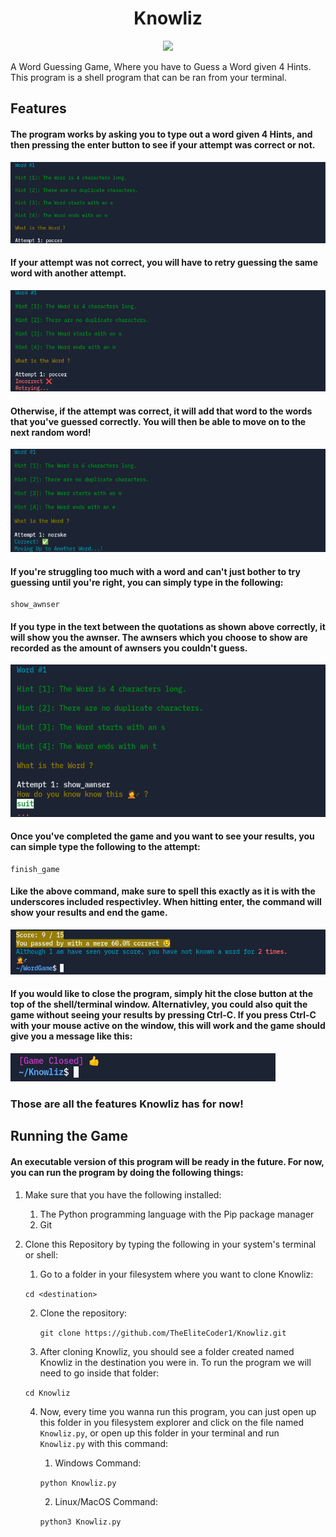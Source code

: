<h1 align="center">Knowliz</h1>

<p align="center"><img src="KnowlizLogo.ico"></p>

A Word Guessing Game, 
Where you have to Guess a Word given 4 Hints. 
This program is a shell program that can be ran
from your terminal.

## Features

<h4>The program works by
asking you to type out a word
given 4 Hints, and then pressing the enter button to see
if your attempt was correct or not.</h3>

<img src="demo1.png">

<h4>If your attempt 
was not correct, you will have to retry
guessing the same word with another attempt.</h4>

<img src="demo2.png">

<h4>Otherwise, if the attempt
was correct, it will add that word to the words that you've guessed correctly.
You will then be able to move on to the next random word!</h4>

<img src="demo3.png">

<h4>If you're struggling too much with a word
and can't just bother to try guessing until you're right, you can simply
type in the following:</h4>

```
show_awnser
```
<h4>If you type in the text
between the quotations as shown above correctly, it will show you the awnser.
The awnsers which you choose to show are recorded as the amount of awnsers you couldn't guess.</h4>

<img src="demo4.png">

<h4>Once you've completed the game and you want to see your results, you can simple type the following to the attempt:</h4>

```
finish_game
```

<h4>Like the above command, make sure to spell this exactly as it is with the underscores included respectivley.
When hitting enter, the command will show your results and end the game.</h4>

<img src="demo5.png">

<h4>
	If you would like to close the program, simply hit the 
	close button at the top of the shell/terminal window.
	Alternativley, you could also quit the game without seeing 
	your results by pressing Ctrl-C. If you press Ctrl-C
	with your mouse active on the window, this will work and the
	game should give you a message like this:
</h4>

<img src="demo6.png">

<h3>Those are all the features Knowliz has for now!</h3>

## Running the Game

<h4>An executable version of this program will be ready in the future.
For now, you can run the program by doing the following things:</h4>

1. Make sure that you have the following installed:
   1. The Python programming language
with the Pip package manager
	2. Git

3. Clone this Repository by typing the following in
   your system's terminal or shell:
	1. Go to a folder in your filesystem where you want
      to clone Knowliz:

      `cd <destination>`
   
    2. Clone the repository:

       `git clone https://github.com/TheEliteCoder1/Knowliz.git`

	3. After cloning Knowliz, you should see a folder created named Knowliz in the destination you were in.
      To run the program we will need to go inside that folder:

	  `cd Knowliz`

	4. Now, every time you wanna run this program, you can just open up
	   this folder in you filesystem explorer and click on the file named `Knowliz.py`,
		or open up this folder in your terminal and run `Knowliz.py` with this command:

		1. Windows Command:
      
		`python Knowliz.py`

		2. Linux/MacOS Command:

		`python3 Knowliz.py`

